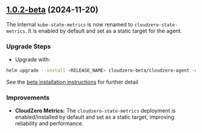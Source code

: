 ## [1.0.2-beta](https://github.com/Cloudzero/cloudzero-agent/compare/v1.0.1-beta...v1.0.2-beta) (2024-11-20)

The internal `kube-state-metrics` is now renamed to `cloudzero-state-metrics`. It is enabled by default and set as a static target for the agent.

### Upgrade Steps
* Upgrade with:
```sh
helm upgrade --install <RELEASE_NAME> cloudzero-beta/cloudzero-agent -n <NAMESPACE> --create-namespace -f configuration.example.yaml --version 1.0.2-beta
```
See the [beta installation instructions](https://github.com/Cloudzero/cloudzero-charts/blob/develop/charts/cloudzero-agent/BETA-INSTALLATION.md) for further detail

### Improvements
* **CloudZero Metrics:** The `cloudzero-state-metrics` deployment is enabled/installed by default and set as a static target, improving reliability and performance.
